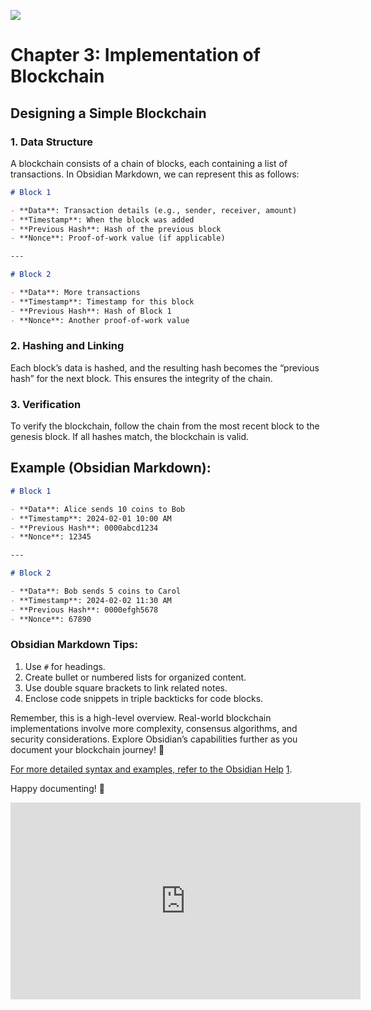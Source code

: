 ![](https://www.researchgate.net/publication/340144613/figure/fig6/AS:962229306408960@1606424752065/Implementation-details-of-the-blockchain-network.png)

# Chapter 3: Implementation of Blockchain

## Designing a Simple Blockchain

### 1. Data Structure

A blockchain consists of a chain of blocks, each containing a list of transactions. In Obsidian Markdown, we can represent this as follows:

```markdown
# Block 1

- **Data**: Transaction details (e.g., sender, receiver, amount)
- **Timestamp**: When the block was added
- **Previous Hash**: Hash of the previous block
- **Nonce**: Proof-of-work value (if applicable)

---

# Block 2

- **Data**: More transactions
- **Timestamp**: Timestamp for this block
- **Previous Hash**: Hash of Block 1
- **Nonce**: Another proof-of-work value
```

### 2. Hashing and Linking

Each block’s data is hashed, and the resulting hash becomes the “previous hash” for the next block. This ensures the integrity of the chain.

### 3. Verification

To verify the blockchain, follow the chain from the most recent block to the genesis block. If all hashes match, the blockchain is valid.

## Example (Obsidian Markdown):

```markdown
# Block 1

- **Data**: Alice sends 10 coins to Bob
- **Timestamp**: 2024-02-01 10:00 AM
- **Previous Hash**: 0000abcd1234
- **Nonce**: 12345

---

# Block 2

- **Data**: Bob sends 5 coins to Carol
- **Timestamp**: 2024-02-02 11:30 AM
- **Previous Hash**: 0000efgh5678
- **Nonce**: 67890
```

### Obsidian Markdown Tips:

1. Use `#` for headings.
2. Create bullet or numbered lists for organized content.
3. Use double square brackets to link related notes.
4. Enclose code snippets in triple backticks for code blocks.

Remember, this is a high-level overview. Real-world blockchain implementations involve more complexity, consensus algorithms, and security considerations. Explore Obsidian’s capabilities further as you document your blockchain journey! 🌟

[For more detailed syntax and examples, refer to the Obsidian Help](https://www.markdownguide.org/tools/obsidian/) [1](https://www.markdownguide.org/tools/obsidian/).

Happy documenting! 📝

<iframe width="560" height="315" src="https://www.youtube.com/embed/jZ4ZK7SkjCs?si=bH4N3h4mwN18BExn" title="YouTube video player" frameborder="0" allow="accelerometer; autoplay; clipboard-write; encrypted-media; gyroscope; picture-in-picture; web-share" allowfullscreen></iframe>
